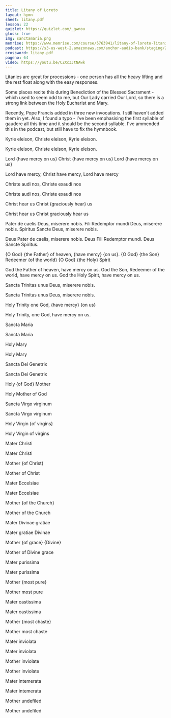 ```yaml
---
title: Litany of Loreto
layout: hymn
sheet: litany.pdf
lesson: 22
quizlet: https://quizlet.com/_gwnou
gloss: true
img: sanctamaria.png
memrise: https://www.memrise.com/course/5763941/litany-of-loreto-litaniae-lauretanae/
podcast: https://s3-us-west-2.amazonaws.com/anchor-audio-bank/staging/2020-6-26/5a797017-7235-f640-c0ec-0d8374ba1051.mp3
crossword: litany.pdf
pageno: 64
video: https://youtu.be/CZXc3JtNAwk
---
```


Litanies are great for processions - one person has all the heavy lifting and the rest float along with the easy responses.

Some places recite this during Benediction of the Blessed Sacrament - which used to seem odd to me, but Our Lady carried Our Lord, so there is a strong link between the Holy Eucharist and Mary.

Recently, Pope Francis added in three new invocations. I still haven't added them in yet. Also, I found a typo - I've been emphasising the first syllable of gaudere all this time and it should be the second syllable. I've ammended this in the podcast, but still have to fix the hymnbook.

<div data-gloss>
<p>Kyrie eleison, Christe eleison, Kyrie eleison.</p>
<p>Kyrie eleison, Christe eleison, Kyrie eleison.</p>
<p>Lord {have mercy on us}
Christ {have mercy on us}
Lord {have mercy on us}</p>
<p>Lord have mercy, Christ have mercy, Lord have mercy</p>
</div>

<div data-gloss>
<p>Christe audi nos, Christe exaudi nos</p>
<p>Christe audi nos, Christe exaudi nos</p>
<p>Christ hear us Christ {graciously hear} us</p>
<p>Christ hear us Christ graciously hear us</p>
</div>

<div data-gloss>
<p>Pater de caelis Deus, miserere nobis. Fili Redemptor mundi Deus, miserere nobis. Spiritus Sancte Deus, miserere nobis.</p>
<p>Deus Pater de caelis, miserere nobis. Deus Fili Redemptor mundi. Deus Sancte Spiritus.</p>
<p>{O God} {the Father} of heaven, {have mercy} {on us}. {O God} {the Son} Redeemer {of the world} {O God} {the Holy} Spirit</p>
<p>God the Father of heaven, have mercy on us. God the Son, Redeemer of the world, have mercy on us. God the Holy Spirit, have mercy on us.</p>
</div>

<div data-gloss>
<p>Sancta Trinitas unus Deus, miserere nobis.</p>
<p>Sancta Trinitas unus Deus, miserere nobis.</p>
<p> Holy Trinity one God, {have mercy} {on us}</p>
<p>Holy Trinity, one God, have mercy on us.</p>
</div>

<div data-gloss>
<p>Sancta Maria</p>
<p>Sancta Maria</p>
<p>Holy Mary</p>
<p>Holy Mary</p>
</div>

<div data-gloss>
<p>Sancta Dei Genetrix</p>
<p>Sancta Dei Genetrix</p>
<p>Holy {of God} Mother</p>
<p>Holy Mother of God</p>
</div>

<div data-gloss>
<p>Sancta Virgo virginum</p>
<p>Sancta Virgo virginum</p>
<p>Holy Virgin {of virgins}</p>
<p>Holy Virgin of virgins</p>
</div>

<div data-gloss>
<p>Mater Christi</p>
<p>Mater Christi</p>
<p>Mother {of Christ}</p>
<p>Mother of Christ</p>
</div>

<div data-gloss>
<p>Mater Eccelsiae</p>
<p>Mater Eccelsiae</p>
<p>Mother {of the Church}</p>
<p>Mother of the Church</p>
</div>

<div data-gloss>
<p>Mater Divinae gratiae</p>
<p>Mater gratiae Divinae</p>
<p>Mother {of grace} {Divine}</p>
<p>Mother of Divine grace</p>
</div>

<div data-gloss>
<p>Mater purissima</p>
<p>Mater purissima</p>
<p>Mother {most pure}</p>
<p>Mother most pure</p>
</div>

<div data-gloss>
<p>Mater castissima</p>
<p>Mater castissima</p>
<p>Mother {most chaste}</p>
<p>Mother most chaste</p>
</div>

<div data-gloss>
<p>Mater inviolata</p>
<p>Mater inviolata</p>
<p>Mother inviolate</p>
<p>Mother inviolate</p>
</div>

<div data-gloss>
<p>Mater intemerata</p>
<p>Mater intemerata</p>
<p>Mother undefiled</p>
<p>Mother undefiled</p>
</div>


